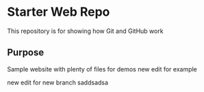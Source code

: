# Starter Web Repo

This repository is for showing how Git and GitHub work

## Purpose

Sample website with plenty of files for demos
new edit for example 

new edit for new branch
saddsadsa